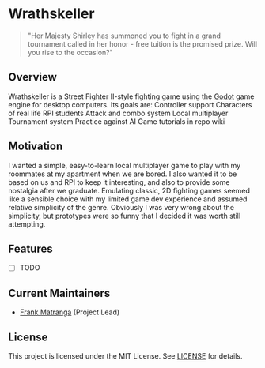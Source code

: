 # Wrathskeller
> "Her Majesty Shirley has summoned you to fight in a grand tournament called in her honor - free tuition is the promised prize. Will you rise to the occasion?"

## Overview
Wrathskeller is a Street Fighter II-style fighting game using the [Godot](https://godotengine.org/) game engine for desktop computers. Its goals are:
Controller support
Characters of real life RPI students
Attack and combo system
Local multiplayer
Tournament system
Practice against AI
Game tutorials in repo wiki

## Motivation

I wanted a simple, easy-to-learn local multiplayer game to play with my roommates at my apartment when we are bored. I also wanted it to be based on us and RPI to keep it interesting, and also to provide some nostalgia after we graduate. Emulating classic, 2D fighting games seemed like a sensible choice with my limited game dev experience and assumed relative simplicity of the genre. Obviously I was very wrong about the simplicity, but prototypes were so funny that I decided it was worth still attempting.

## Features
- [ ] TODO

## Current Maintainers
- [Frank Matranga](https://github.com/Apexal) (Project Lead)

## License

This project is licensed under the MIT License. See [LICENSE](LICENSE) for details.
